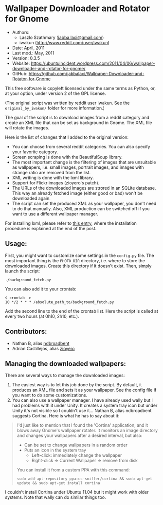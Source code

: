 Wallpaper Downloader and Rotator for Gnome
==========================================

* Authors:
    - Laszlo Szathmary (<jabba.laci@gmail.com>)
    - iwakun (<http://www.reddit.com/user/iwakun>)
* Date:      April, 2011
* Last mod.: May, 2011
* Version:   0.3.5
* Website:   <https://ubuntuincident.wordpress.com/2011/04/06/wallpaper-downloader-and-rotator-for-gnome/>
* GitHub:    <https://github.com/jabbalaci/Wallpaper-Downloader-and-Rotator-for-Gnome>

This free software is copyleft licensed under the same terms as Python, or,
at your option, under version 2 of the GPL license.

(The original script was written by reddit user iwakun.
See the `original_by_iwakun/` folder for more information.)

The goal of the script is to download images from a reddit category and 
create an XML file that can be set as background in Gnome. The XML file
will rotate the images.

Here is the list of changes that I added to the original version:

* You can choose from several reddit categories. You can also 
  specify your favorite category.
* Screen scraping is done with the BeautifulSoup library.
* The most important change is the filtering of images that are
  unsuitable as wallpapers, i.e. small images, portrait images, and
  images with strange ratio are removed from the list.
* XML writing is done with the lxml library.
* Support for Flickr images (zioyero's patch).
* The URLs of the downloaded images are strored in an SQLite database.
  This way an already fetched image (either good or bad) won't be downloaded again.
* The script can set the produced XML as your wallpaper, you don't need to
  do that manually. Also, XML production can be switched off if you want to
  use a different wallpaper manager.

For installing lxml, please refer to [this entry][1], where the 
installation procedure is explained at the end of the post.

[1]: https://pythonadventures.wordpress.com/2011/04/04/write-xml-to-file/


Usage:
------

First, you might want to customize some settings in the `config.py` file.
The most important thing is the `PHOTO_DIR` directory, i.e. where to store
the downloaded images. Create this directory if it doesn't exist.
Then, simply launch the script:

    ./background_fetch.py
    
You can also add it to your crontab:

    $ crontab -e
    10 */2 * * * /absolute_path_to/background_fetch.py
    
Add the second line to the end of the crontab list. Here the script is 
called at every two hours (at 0h10, 2h10, etc.).


Contributors:
-------------

* Nathan B, alias [ndbroadbent][2]
* Adrian Castillejos, alias [zioyero][3]

[2]: https://github.com/ndbroadbent
[3]: https://github.com/zioyero


Managing the downloaded wallpapers:
-----------------------------------

There are several ways to manage the downloaded images:

1. The easiest way is to let this job done by the script. By default,
   it produces an XML file and sets it as your wallpaper. See the
   config file if you want to do some customizations.
2. You can also use a wallpaper manager. I have already used wally but
   I had problems with it under Unity. It creates a system tray icon 
   but under Unity it's not visible so I couldn't use it...
   Nathan B, alias ndbroadbent suggests Cortina. Here is what he has to say 
   about it:

> I'd just like to mention that I found the 'Cortina' application, and it blows away Gnome's wallpaper rotater.
> It monitors an image directory and changes your wallpapers after a desired interval, but also:
> 
> * Can be set to change wallpapers in a random order
> * Puts an icon in the system tray
>     * Left-click: immediately change the wallpaper
>     * Right-click  => Current Wallpaper => remove from disk
> 
> You can install it from a custom PPA with this command:
> 
>     sudo add-apt-repository ppa:cs-sniffer/cortina && sudo apt-get update && sudo apt-get install cortina

I couldn't install Cortina under Ubuntu 11.04 but it might work with older systems.
Note that wally can do similar things too.

